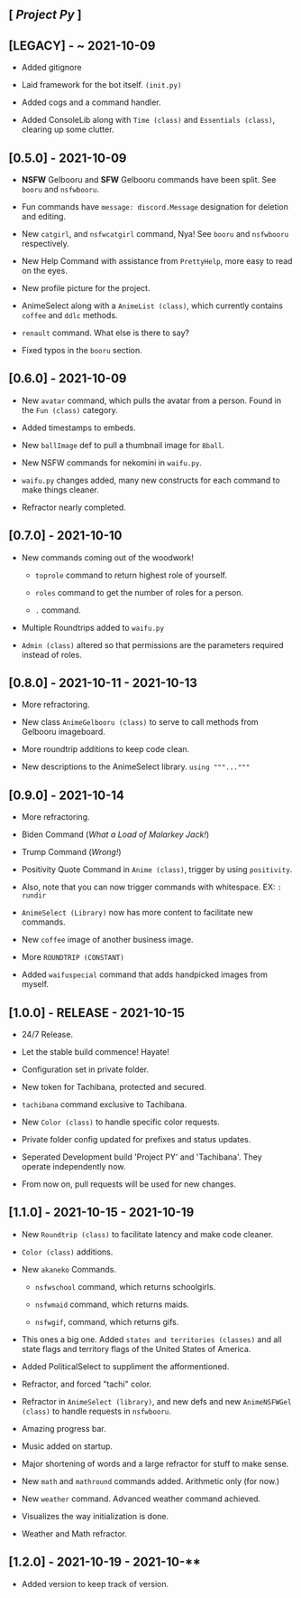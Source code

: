 ## [ *Project Py* ]

## [LEGACY] - ~ 2021-10-09

- Added gitignore
  
- Laid framework for the bot itself. `(init.py)`

- Added cogs and a command handler.

- Added ConsoleLib along with `Time (class)` and `Essentials (class)`, clearing up some clutter.

## [0.5.0] - 2021-10-09

- **NSFW** Gelbooru and **SFW** Gelbooru commands have been split. See `booru` and `nsfwbooru`.
  
- Fun commands have `message: discord.Message` designation for deletion and editing.
  
- New `catgirl`, and `nsfwcatgirl` command, Nya! See `booru` and `nsfwbooru` respectively.
  
- New Help Command with assistance from `PrettyHelp`, more easy to read on the eyes.
  
- New profile picture for the project.
  
- AnimeSelect along with a `AnimeList (class)`, which currently contains `coffee` and `ddlc` methods.
  
- `renault` command. What else is there to say?
  
- Fixed typos in the `booru` section.
  
## [0.6.0] - 2021-10-09

- New `avatar` command, which pulls the avatar from a person. Found in the `Fun (class)` category.
  
- Added timestamps to embeds.
  
- New `ballImage` def to pull a thumbnail image for `8ball`.
  
- New NSFW commands for nekomini in `waifu.py`.
  
- `waifu.py` changes added, many new constructs for each command to make things cleaner.
  
- Refractor nearly completed.

## [0.7.0] - 2021-10-10

- New commands coming out of the woodwork!

  - `toprole` command to return highest role of yourself.
  
  - `roles` command to get the number of roles for a person.
  
  - `.` command.

- Multiple Roundtrips added to `waifu.py`
  
- `Admin (class)` altered so that permissions are the parameters required instead of roles.

## [0.8.0] - 2021-10-11 - 2021-10-13

- More refractoring.

- New class `AnimeGelbooru (class)` to serve to call methods from Gelbooru imageboard.

- More roundtrip additions to keep code clean.

- New descriptions to the AnimeSelect library. `using """..."""`

## [0.9.0] - 2021-10-14

- More refractoring.

- Biden Command (*What a Load of Malarkey Jack!*)

- Trump Command (*Wrong!*)

- Positivity Quote Command in `Anime (class)`, trigger by using `positivity`.

- Also, note that you can now trigger commands with whitespace. EX: `: rundir`

- `AnimeSelect (Library)` now has more content to facilitate new commands.

- New `coffee` image of another business image.

- More `ROUNDTRIP (CONSTANT)`

- Added `waifuspecial` command that adds handpicked images from myself.

## [1.0.0] - RELEASE - 2021-10-15

- 24/7 Release.

- Let the stable build commence! Hayate!

- Configuration set in private folder.

- New token for Tachibana, protected and secured.

- `tachibana` command exclusive to Tachibana.

- New `Color (class)` to handle specific color requests.

- Private folder config updated for prefixes and status updates.

- Seperated Development build 'Project PY' and 'Tachibana'. They operate independently now.

- From now on, pull requests will be used for new changes.

## [1.1.0] - 2021-10-15 - 2021-10-19

- New `Roundtrip (class)` to facilitate latency and make code cleaner.

- `Color (class)` additions.

- New `akaneko` Commands.

  - `nsfwschool` command, which returns schoolgirls.
  
  - `nsfwmaid` command, which returns maids.
  
  - `nsfwgif`, command, which returns gifs.

- This ones a big one. Added `states and territories (classes)` and all state flags and territory flags of the United States of America.
  
- Added PoliticalSelect to suppliment the afformentioned.
  
- Refractor, and forced "tachi" color.

- Refractor in `AnimeSelect (library)`, and new defs and new `AnimeNSFWGel (class)` to handle requests in `nsfwbooru`.
  
- Amazing progress bar.

- Music added on startup.

- Major shortening of words and a large refractor for stuff to make sense.

- New `math` and `mathround` commands added. Arithmetic only (for now.)

- New `weather` command. Advanced weather command achieved.

- Visualizes the way initialization is done.

- Weather and Math refractor.

## [1.2.0] - 2021-10-19 - 2021-10-**

- Added version to keep track of version.